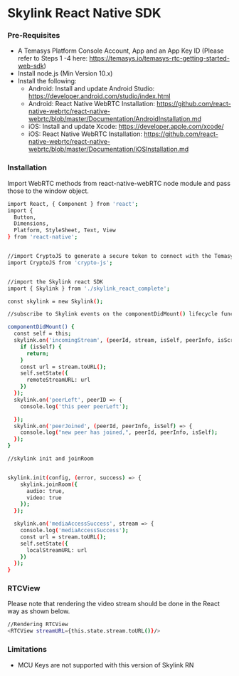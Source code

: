 # Skylink React Native SDK


### Pre-Requisites

- A Temasys Platform Console Account, App and an App Key ID (Please refer to Steps 1 -4 here: https://temasys.io/temasys-rtc-getting-started-web-sdk)
- Install node.js (Min Version 10.x)
- Install the following:
   * Android: Install and update Android Studio: https://developer.android.com/studio/index.html
   * Android: React Native WebRTC Installation: https://github.com/react-native-webrtc/react-native-webrtc/blob/master/Documentation/AndroidInstallation.md
   * iOS: Install and update Xcode: https://developer.apple.com/xcode/
   * iOS: React Native WebRTC Installation: https://github.com/react-native-webrtc/react-native-webrtc/blob/master/Documentation/iOSInstallation.md

### Installation
Import WebRTC methods from react-native-webRTC node module and pass those to the window object.
```sh
import React, { Component } from 'react';
import {
  Button,
  Dimensions,
  Platform, StyleSheet, Text, View
} from 'react-native';


//import CryptoJS to generate a secure token to connect with the Temasys Platform
import CryptoJS from 'crypto-js';


//import the Skylink react SDK
import { Skylink } from './skylink_react_complete';

const skylink = new Skylink();
```

```sh
//subscribe to Skylink events on the componentDidMount() lifecycle function

componentDidMount() {
  const self = this;
  skylink.on('incomingStream', (peerId, stream, isSelf, peerInfo, isScreensharing, streamId) => {
    if (isSelf) {
      return;
    }
    const url = stream.toURL();
    self.setState({
      remoteStreamURL: url
    })
  });
  skylink.on('peerLeft', peerID => {
    console.log('this peer peerLeft');

  });
  skylink.on('peerJoined', (peerId, peerInfo, isSelf) => {
    console.log("new peer has joined,", peerId, peerInfo, isSelf);
  });
}
```

```sh
//skylink init and joinRoom


skylink.init(config, (error, success) => {
    skylink.joinRoom({
      audio: true,
      video: true
    });
  });

  skylink.on('mediaAccessSuccess', stream => {
    console.log('mediaAccessSuccess');
    const url = stream.toURL();
    self.setState({
      localStreamURL: url
    })
  });
}
```
### RTCView
Please note that rendering the video stream should be done in the React way as shown below.
```sh
//Rendering RTCView
<RTCView streamURL={this.state.stream.toURL()}/>
```

### Limitations
 - MCU Keys are not supported with this version of Skylink RN

